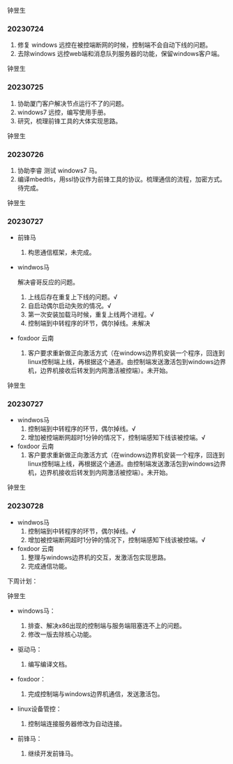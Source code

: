 钟昱生

### 20230724

1. 修复 windows 远控在被控端断网的时候，控制端不会自动下线的问题。
2. 去除windows  远控web端和消息队列服务器的功能，保留windows客户端。

钟昱生

### 20230725

1. 协助厦门客户解决节点运行不了的问题。
2. windows7 远控，编写使用手册。
3. 研究，梳理前锋工具的大体实现思路。

钟昱生

### 20230726

1. 协助李睿 测试 windows7 马。
2. 编译mbedtls，用ssl协议作为前锋工具的协议。梳理通信的流程，加密方式。待完成。

钟昱生

### 20230727

* 前锋马

  1. 构思通信框架，未完成。

* windwos马

  解决睿哥反应的问题。

  1. 上线后存在重复上下线的问题。√
  2. 自启动偶尔启动失败的情况。√
  3. 第一次安装加载马时候，重复上线两个进程。√
  4. 控制端到中转程序的环节，偶尔掉线。未解决

* foxdoor 云南

  1. 客户要求重新做正向激活方式（在windows边界机安装一个程序，回连到linux控制端上线，再根据这个通道。由控制端发送激活包到windows边界机，边界机接收后转发到内网激活被控端）。未开始。

钟昱生

### 20230727

* windwos马
  1. 控制端到中转程序的环节，偶尔掉线。√
  2. 增加被控端断网超时1分钟的情况下，控制端感知下线该被控端。√
* foxdoor 云南
  1. 客户要求重新做正向激活方式（在windows边界机安装一个程序，回连到linux控制端上线，再根据这个通道。由控制端发送激活包到windows边界机，边界机接收后转发到内网激活被控端）。未开始。

钟昱生

### 20230728

* windwos马
  1. 控制端到中转程序的环节，偶尔掉线。√
  2. 增加被控端断网超时1分钟的情况下，控制端感知下线该被控端。√
* foxdoor 云南
  1. 整理与windows边界机的交互，发激活包实现思路。
  2. 完成通信功能。



下周计划：

钟昱生

* windows马：
  1. 排查、解决x86出现的控制端与服务端阻塞连不上的问题。
  2. 修改一版去除核心功能。
* 驱动马：
  
  1. 编写编译文档。
* foxdoor：
  
  1. 完成控制端与windows边界机通信，发送激活包。
* linux设备管控：
  
  1. 控制端连接服务器修改为自动连接。
* 前锋马：
  1. 继续开发前锋马。

     
     

